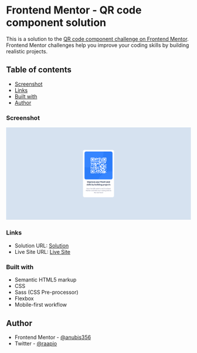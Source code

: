 # Frontend Mentor - QR code component solution

This is a solution to the [QR code component challenge on Frontend Mentor](https://www.frontendmentor.io/challenges/qr-code-component-iux_sIO_H). Frontend Mentor challenges help you improve your coding skills by building realistic projects. 

## Table of contents

- [Screenshot](#screenshot)
- [Links](#links)
- [Built with](#built-with)
- [Author](#author)

### Screenshot

![](./Screenshot.png)

### Links

- Solution URL: [Solution](https://your-solution-url.com)
- Live Site URL: [Live Site](https://your-live-site-url.com)


### Built with

- Semantic HTML5 markup
- CSS
- Sass (CSS Pre-processor)
- Flexbox
- Mobile-first workflow

## Author

- Frontend Mentor - [@anubis356](https://www.frontendmentor.io/profile/anubis356)
- Twitter - [@raapio](https://www.twitter.com/raapio)

